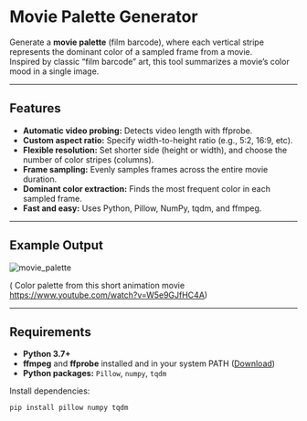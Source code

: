 # Movie Palette Generator

Generate a **movie palette** (film barcode), where each vertical stripe represents the dominant color of a sampled frame from a movie.  
Inspired by classic “film barcode” art, this tool summarizes a movie’s color mood in a single image.

---

## Features

- **Automatic video probing:** Detects video length with ffprobe.
- **Custom aspect ratio:** Specify width-to-height ratio (e.g., 5:2, 16:9, etc).
- **Flexible resolution:** Set shorter side (height or width), and choose the number of color stripes (columns).
- **Frame sampling:** Evenly samples frames across the entire movie duration.
- **Dominant color extraction:** Finds the most frequent color in each sampled frame.
- **Fast and easy:** Uses Python, Pillow, NumPy, tqdm, and ffmpeg.

---

## Example Output

![movie_palette](https://github.com/user-attachments/assets/efa763dd-8b84-411d-8608-ebaa801b6427)

( Color palette from this short animation movie https://www.youtube.com/watch?v=W5e9GJfHC4A)

---

## Requirements

- **Python 3.7+**
- **ffmpeg** and **ffprobe** installed and in your system PATH ([Download](https://ffmpeg.org/download.html))
- **Python packages:** `Pillow`, `numpy`, `tqdm`

Install dependencies:
```bash
pip install pillow numpy tqdm
